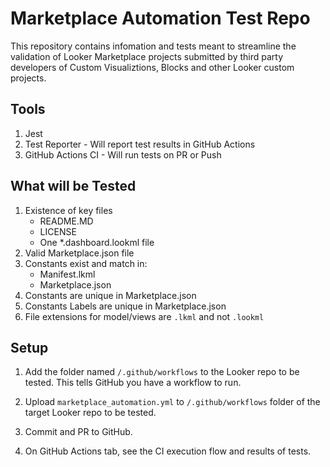 # Marketplace Automation Test Repo

This repository contains infomation and tests meant to streamline the validation of Looker Marketplace projects submitted by third party developers of Custom Visualiztions, Blocks and other Looker custom projects.

## Tools

1. Jest
2. Test Reporter - Will report test results in GitHub Actions 
3. GitHub Actions CI - Will run tests on PR or Push

## What will be Tested
1. Existence of key files
    - README.MD 
    - LICENSE
    - One *.dashboard.lookml file 
2. Valid Marketplace.json file
3. Constants exist and match in:
    - Manifest.lkml
    - Marketplace.json
4. Constants are unique in Marketplace.json
5. Constants Labels are unique in Marketplace.json
6. File extensions for model/views are `.lkml` and not `.lookml`

## Setup

1. Add the folder named `/.github/workflows` to the Looker repo to be tested. This tells GitHub you have a workflow to run.

2. Upload `marketplace_automation.yml` to `/.github/workflows` folder of the target Looker repo to be tested.

3. Commit and PR to GitHub.

4. On GitHub Actions tab, see the CI execution flow and results of tests.